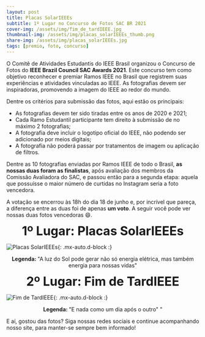 ```yaml
---
layout: post
title: Placas SolarIEEEs
subtitle: 1º Lugar no Concurso de Fotos SAC BR 2021
cover-img: /assets/img/fim_de_tardIEEE.jpg
thumbnail-img: /assets/img/placas_solarIEEEs_thumb.png
share-img: /assets/img/placas_solarIEEEs.jpg
tags: [premio, foto, concurso]
---
```


O Comitê de Atividades Estudantis do IEEE Brasil organizou o Concurso de Fotos do **IEEE Brazil Council SAC Awards 2021**. Este concurso tem como objetivo reconhecer e premiar Ramos IEEE no Brasil que registrem suas experiências e atividades vinculadas ao IEEE. As fotografias devem ser inspiradoras, promovendo a imagem do IEEE ao redor do mundo. 

Dentre os critérios para submissão das fotos, aqui estão os principais:
- As fotografias devem ter sido tiradas entre os anos de 2020 e 2021;
- Cada Ramo Estudantil participante tem direito à submissão de no máximo 2 fotografias;
- A fotografia deve incluir o logotipo oficial do IEEE, não podendo ser adicionado por meios digitais;
- A fotografia não poderá passar por tratamentos de imagem ou aplicação de filtros.

Dentre as 10 fotografias enviadas por Ramos IEEE de todo o Brasil, **as nossas duas foram as finalistas**, após avaliação dos membros da Comissão Avaliadora do SAC, e passou então para a segunda etapa: aquela que possuísse o maior número de curtidas no Instagram seria a foto vencedora.

A votação se encerrou às 18h do dia 18 de junho e, por incrível que pareça, a diferença entre as duas foi de apenas **um voto**. A seguir você pode ver nossas duas fotos vencedoras &#128516;.


<p style="text-align: center;"> <font size="6"> <b>1º Lugar: Placas SolarIEEEs</b> </font> </p>

![Placas SolarIEEEs](/assets/img/placas_solarIEEEs.jpg){: .mx-auto.d-block :}

<p style="text-align: center;"> <b>Legenda: </b>"A luz do Sol pode gerar não só energia elétrica, mas também energia para nossas vidas" </p>


<p style="text-align: center;"> <font size="6"> <b>2º Lugar: Fim de TardIEEE</b> </font> </p>

![Fim de TardIEEE](/assets/img/fim_de_tardIEEE.jpg){: .mx-auto.d-block :}

<p style="text-align: center;"> <b>Legenda: </b>"E nada como um dia após o outro"
" </p>

E aí, gostou das fotos? 
Siga nossas redes sociais e continue acompanhando nosso site, para manter-se sempre bem informado!
